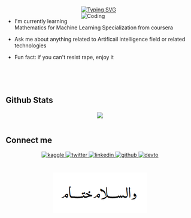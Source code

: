 <br/> 

<div style="margin-left: 40%">
  
<!-- [![Typing SVG](https://readme-typing-svg.herokuapp.com?color=000000&center=true&vCenter=true&lines=Hello+world+!,;I'm+Ahmed+Achraf;Artificial+intelligence+Developer)](https://git.io/typing-svg) -->
  
[![Typing SVG](https://readme-typing-svg.demolab.com?font=Fira+Code&duration=4500&pause=400&color=000000&width=435&lines=Hello+world+!%2C;I'm+Ahmed+Achraf;Artificial+Intelligence+Dev.;B.Sc+of+Biomedical+Engineering+Dept.+2024)](https://git.io/typing-svg)
<img align="right" alt="Coding" width="400" src="https://cdn.dribbble.com/users/1162077/screenshots/3848914/programmer.gif">
</div>




<!-- src="https://cdn.dribbble.com/users/1162077/screenshots/3848914/programmer.gif" -->



<p font-size="36px">

- I'm currently learning Mathematics for Machine Learning Specialization from coursera  
  

-  Ask me about anything related to Artificail intelligence field or related technologies  
  

-  Fun fact: if you can't resist rape, enjoy it  


<br/> 

<br/> 

</td><td valign="top" width="33%">



</td><td valign="top" width="33%">



</td></tr></table>  




 
<br/>  
 


## Github Stats  
<div align="center"><img src="https://github-readme-stats.vercel.app/api?username=ahmedachraf2001&show_icons=true&count_private=true&hide_border=true" align="center" /></div>  
<br/>
<div align="center">


<!-- ![Twitter Followers](https://img.shields.io/twitter/follow/AhmedAchraf2001?label=Twitter-Followers&logo=twitter&style=for-the-badge&color=blue) -->

</div>


## Connect me  
<div align="center">


<a href="https://www.kaggle.com/elbaronahmedashraf" target="_blank">
<img src=https://img.shields.io/badge/kaggle-%2344BAE8.svg?&style=for-the-badge&logo=kaggle&logoColor=white alt=kaggle style="margin-bottom: 5px;" />
</a> 
  
<a href="https://twitter.com/ahmedachraf2001" target="_blank">
<img src=https://img.shields.io/badge/twitter-%2300acee.svg?&style=for-the-badge&logo=twitter&logoColor=white alt=twitter style="margin-bottom: 5px;" />
</a>
  
<a href="https://linkedin.com/in/ahmedachraf2001" target="_blank">
<img src=https://img.shields.io/badge/linkedin-%231E77B5.svg?&style=for-the-badge&logo=linkedin&logoColor=white alt=linkedin style="margin-bottom: 5px;" />
</a>  
 
<a href="https://github.com/ahmedachraf2001" target="_blank">
<img src=https://img.shields.io/badge/github-%2324292e.svg?&style=for-the-badge&logo=github&logoColor=white alt=github style="margin-bottom: 5px;" />
</a> 
  
<a href="https://dev.to/ahmedachraf" target="_blank">
<img src=https://img.shields.io/badge/dev.to-%2308090A.svg?&style=for-the-badge&logo=dev.to&logoColor=white alt=devto style="margin-bottom: 5px;" />
</a> 
  

  

  
  
<!-- <a href="https://www.facebook.com/ahmedachraf2001" target="_blank">
<img src=https://img.shields.io/badge/facebook-%232E87FB.svg?&style=for-the-badge&logo=facebook&logoColor=white alt=facebook style="margin-bottom: 5px;" />
</a> -->
  
<!-- <a href="https://instagram.com/ahmedachraf2001" target="_blank">
<img src=https://img.shields.io/badge/instagram-%23000000.svg?&style=for-the-badge&logo=instagram&logoColor=white alt=instagram style="margin-bottom: 5px;" />
</a> -->
  

  
</div>  
  



<br/>  


<!-- <br/>  
<div align="center">
<img src="https://komarev.com/ghpvc/?username=ahmedachraf2001&&style=flat-square" align="center" />
</div> -->
  
  
<br/>

<!-- font-size="36px" -->

<div align="center" width="100%">
<img align="center" alt="Coding" width="250" src="aaaa.PNG">
</div>
<br/> 



</td><td valign="top" width="33%">



